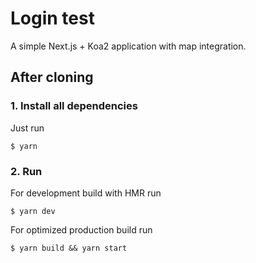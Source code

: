 # Login test

A simple Next.js + Koa2 application with map integration.

## After cloning

### 1. Install all dependencies

Just run

```
$ yarn
```

### 2. Run

For development build with HMR run

```
$ yarn dev
```

For optimized production build run

```
$ yarn build && yarn start
```
